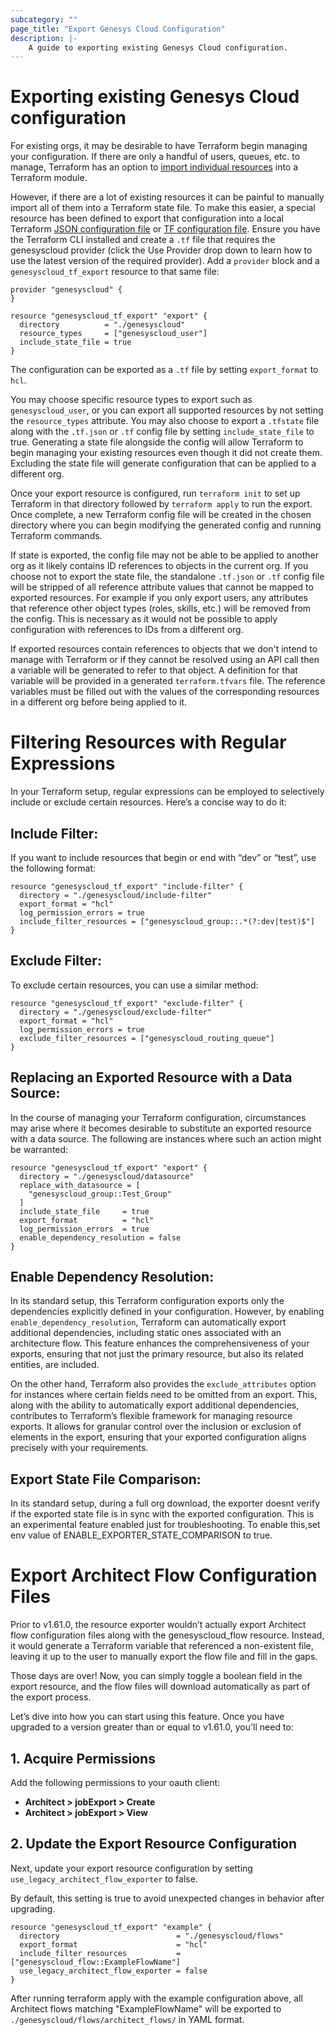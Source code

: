 ```yaml
---
subcategory: ""
page_title: "Export Genesys Cloud Configuration"
description: |-
    A guide to exporting existing Genesys Cloud configuration.
---
```


# Exporting existing Genesys Cloud configuration

For existing orgs, it may be desirable to have Terraform begin managing your configuration. If there are only a handful of users, queues, etc. to manage, Terraform has an option to [import individual resources](https://www.terraform.io/docs/cli/import/index.html) into a Terraform module.

However, if there are a lot of existing resources it can be painful to manually import all of them into a Terraform state file. To make this easier, a special resource has been defined to export that configuration into a local Terraform [JSON configuration file](https://www.terraform.io/docs/language/syntax/json.html) or [TF configuration file](https://www.terraform.io/language/syntax/configuration). Ensure you have the Terraform CLI installed and create a `.tf` file that requires the genesyscloud provider (click the Use Provider drop down to learn how to use the latest version of the required provider). Add a `provider` block and a `genesyscloud_tf_export` resource to that same file:
```hcl
provider "genesyscloud" {
}

resource "genesyscloud_tf_export" "export" {
  directory          = "./genesyscloud"
  resource_types     = ["genesyscloud_user"]
  include_state_file = true
}
```

The configuration can be exported as a `.tf` file by setting `export_format` to `hcl`.

You may choose specific resource types to export such as `genesyscloud_user`, or you can export all supported resources by not setting the `resource_types` attribute. You may also choose to export a `.tfstate` file along with the `.tf.json` or `.tf` config file by setting `include_state_file` to true. Generating a state file alongside the config will allow Terraform to begin managing your existing resources even though it did not create them. Excluding the state file will generate configuration that can be applied to a different org.

Once your export resource is configured, run `terraform init` to set up Terraform in that directory followed by `terraform apply` to run the export. Once complete, a new Terraform config file will be created in the chosen directory where you can begin modifying the generated config and running Terraform commands.

If state is exported, the config file may not be able to be applied to another org as it likely contains ID references to objects in the current org. If you choose not to export the state file, the standalone `.tf.json` or `.tf` config file will be stripped of all reference attribute values that cannot be mapped to exported resources. For example if you only export users, any attributes that reference other object types (roles, skills, etc.) will be removed from the config. This is necessary as it would not be possible to apply configuration with references to IDs from a different org.

If exported resources contain references to objects that we don't intend to manage with Terraform or if they cannot be resolved using an API call then a variable will be generated to refer to that object. A definition for that variable will be provided in a generated `terraform.tfvars` file. The reference variables must be filled out with the values of the corresponding resources in a different org before being applied to it.

# Filtering Resources with Regular Expressions

In your Terraform setup, regular expressions can be employed to selectively include or exclude certain resources. Here’s a concise way to do it:

## Include Filter:

If you want to include resources that begin or end with “dev” or “test”, use the following format:


```hcl
resource "genesyscloud_tf_export" "include-filter" {
  directory = "./genesyscloud/include-filter"
  export_format = "hcl"
  log_permission_errors = true
  include_filter_resources = ["genesyscloud_group::.*(?:dev|test)$"]
}
```

## Exclude Filter:

To exclude certain resources, you can use a similar method:

```hcl
resource "genesyscloud_tf_export" "exclude-filter" {
  directory = "./genesyscloud/exclude-filter"
  export_format = "hcl"
  log_permission_errors = true
  exclude_filter_resources = ["genesyscloud_routing_queue"]
}
```


## Replacing an Exported Resource with a Data Source:

In the course of managing your Terraform configuration, circumstances may arise where it becomes desirable to substitute an exported resource with a data source. The following are instances where such an action might be warranted:

```hcl
resource "genesyscloud_tf_export" "export" {
  directory = "./genesyscloud/datasource"
  replace_with_datasource = [
    "genesyscloud_group::Test_Group"
  ]
  include_state_file     = true
  export_format          = "hcl"
  log_permission_errors  = true
  enable_dependency_resolution = false
}
```

## Enable Dependency Resolution:

In its standard setup, this Terraform configuration exports only the dependencies explicitly defined in your configuration. However, by enabling `enable_dependency_resolution`, Terraform can automatically export additional dependencies, including static ones associated with an architecture flow. This feature enhances the comprehensiveness of your exports, ensuring that not just the primary resource, but also its related entities, are included.

On the other hand, Terraform also provides the `exclude_attributes` option for instances where certain fields need to be omitted from an export. This, along with the ability to automatically export additional dependencies, contributes to Terraform’s flexible framework for managing resource exports. It allows for granular control over the inclusion or exclusion of elements in the export, ensuring that your exported configuration aligns precisely with your requirements.

## Export State File Comparison:

In its standard setup, during a full org download, the exporter doesnt verify if the exported state file is in sync with the exported configuration.
This is an experimental feature enabled just for troubleshooting. To enable this,set env value of ENABLE_EXPORTER_STATE_COMPARISON to true.

# Export Architect Flow Configuration Files

Prior to v1.61.0, the resource exporter wouldn’t actually export Architect flow configuration files along with the genesyscloud_flow resource. Instead, it would generate a Terraform variable that referenced a non-existent file, leaving it up to the user to manually export the flow file and fill in the gaps.

Those days are over! Now, you can simply toggle a boolean field in the export resource, and the flow files will download automatically as part of the export process.

Let’s dive into how you can start using this feature. Once you have upgraded to a version greater than or equal to v1.61.0, you'll need to:

## 1. Acquire Permissions

Add the following permissions to your oauth client:

* **Architect > jobExport > Create**
* **Architect > jobExport > View**

## 2. Update the Export Resource Configuration

Next, update your export resource configuration by setting `use_legacy_architect_flow_exporter` to false.

By default, this setting is true to avoid unexpected changes in behavior after upgrading.

```hcl
resource "genesyscloud_tf_export" "example" {
  directory                          = "./genesyscloud/flows"
  export_format                      = "hcl"
  include_filter_resources           = ["genesyscloud_flow::ExampleFlowName"]
  use_legacy_architect_flow_exporter = false
}
```

After running terraform apply with the example configuration above, all Architect flows matching "ExampleFlowName" will be exported to `./genesyscloud/flows/architect_flows/` in YAML format.


